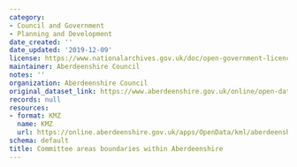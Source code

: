 ```yaml
---
category:
- Council and Government
- Planning and Development
date_created: ''
date_updated: '2019-12-09'
license: https://www.nationalarchives.gov.uk/doc/open-government-licence/version/3/
maintainer: Aberdeenshire Council
notes: ''
organization: Aberdeenshire Council
original_dataset_link: https://www.aberdeenshire.gov.uk/online/open-data/
records: null
resources:
- format: KMZ
  name: KMZ
  url: https://online.aberdeenshire.gov.uk/apps/OpenData/kml/aberdeenshire_council_committee_areas.kmz
schema: default
title: Committee areas boundaries within Aberdeenshire
---
```

